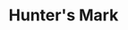 ---
title: "Hunter's Mark"
permalink: /spells/hunters-mark/
tags:
  - Spell
  - 1st Level
  - Divination
available_for:
  - Ranger
level: "1st Level"
school: "Divination"
range: "90 ft"
comp:
  - V
duration: "1 Hour"
concentration: true
cast_time: "1 Bonus Action"
description: |
  You choose a creature you can see within range and mystically mark it as your quarry. Until the spell ends, you deal an extra 1d6 damage to the target whenever you hit it with a weapon attack, and you have advantage on any Wisdom (Perception) or Wisdom (Survival) check you make to find it. If the target drops to 0 hit points before this spell ends, you can use a bonus action on a subsequent turn of yours to mark a new creature.

  **At higher levels.** When you cast this spell using a spell slot of 3rd or 4th level, you can maintain your concentration on the spell for up to 8 hours. When you use a spell slot of 5th level or higher, you can maintain your concentration on the spell for up to 24 hours.
excerpt: "You choose a creature you can see within range and mystically mark it as your quarry."
source: "Basic Rules"
---